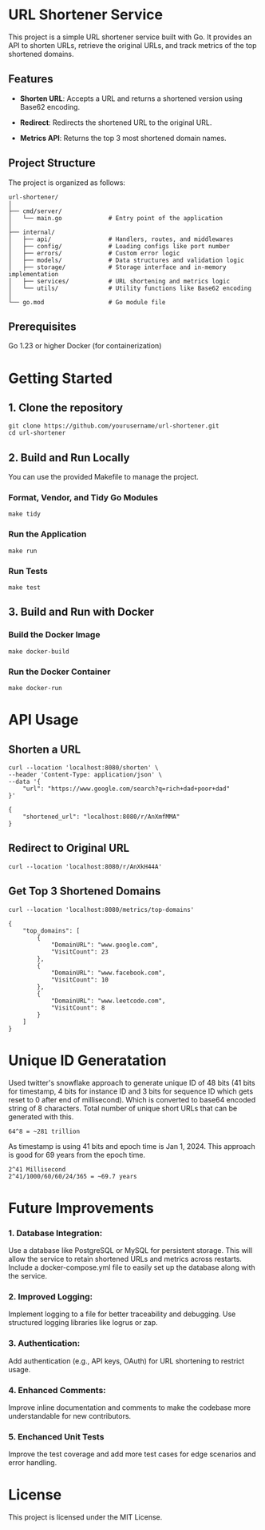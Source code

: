 # URL Shortener Service
This project is a simple URL shortener service built with Go. It provides an API to shorten URLs, retrieve the original URLs, and track metrics of the top shortened domains.

## Features
* __Shorten URL__: Accepts a URL and returns a shortened version using Base62 encoding.

* __Redirect__: Redirects the shortened URL to the original URL.

* __Metrics API__: Returns the top 3 most shortened domain names.

## Project Structure
The project is organized as follows:
```
url-shortener/
│
├── cmd/server/
│   └── main.go             # Entry point of the application
│
├── internal/
│   ├── api/                # Handlers, routes, and middlewares
│   ├── config/             # Loading configs like port number
│   ├── errors/             # Custom error logic
│   ├── models/             # Data structures and validation logic
│   ├── storage/            # Storage interface and in-memory implementation
│   ├── services/           # URL shortening and metrics logic
│   └── utils/              # Utility functions like Base62 encoding
│
└── go.mod                  # Go module file
```
## Prerequisites
Go 1.23 or higher
Docker (for containerization)

# Getting Started
## 1. Clone the repository
```
git clone https://github.com/yourusername/url-shortener.git
cd url-shortener
```
## 2. Build and Run Locally
You can use the provided Makefile to manage the project.
### Format, Vendor, and Tidy Go Modules
```
make tidy
```
### Run the Application
```
make run
```
### Run Tests
```
make test
```
## 3. Build and Run with Docker
### Build the Docker Image
```
make docker-build
```
### Run the Docker Container
```
make docker-run
```
# API Usage
## Shorten a URL
```
curl --location 'localhost:8080/shorten' \
--header 'Content-Type: application/json' \
--data '{
    "url": "https://www.google.com/search?q=rich+dad+poor+dad"
}'
```
```
{
    "shortened_url": "localhost:8080/r/AnXmfMMA"
}
```
## Redirect to Original URL
```
curl --location 'localhost:8080/r/AnXkH44A'
```
## Get Top 3 Shortened Domains
```
curl --location 'localhost:8080/metrics/top-domains'
```
```
{
    "top_domains": [
        {
            "DomainURL": "www.google.com",
            "VisitCount": 23
        },
        {
            "DomainURL": "www.facebook.com",
            "VisitCount": 10
        },
        {
            "DomainURL": "www.leetcode.com",
            "VisitCount": 8
        }
    ]
}
```
# Unique ID Generatation
Used twitter's snowflake approach to generate unique ID of 48 bits (41 bits for timestamp, 4 bits for instance ID and 3 bits for sequence ID which gets reset to 0 after end of millisecond).
Which is converted to base64 encoded string of 8 characters.
Total number of unique short URLs that can be generated with this.
```
64^8 = ~281 trillion
```
As timestamp is using 41 bits and epoch time is Jan 1, 2024. This approach is good for 69 years from the epoch time.
```
2^41 Millisecond
2^41/1000/60/60/24/365 = ~69.7 years
```
# Future Improvements
### 1. Database Integration:
Use a database like PostgreSQL or MySQL for persistent storage. This will allow the service to retain shortened URLs and metrics across restarts.
Include a docker-compose.yml file to easily set up the database along with the service.
### 2. Improved Logging:
Implement logging to a file for better traceability and debugging.
Use structured logging libraries like logrus or zap.
### 3. Authentication:
Add authentication (e.g., API keys, OAuth) for URL shortening to restrict usage.
### 4. Enhanced Comments:
Improve inline documentation and comments to make the codebase more understandable for new contributors.
### 5. Enchanced Unit Tests
Improve the test coverage and add more test cases for edge scenarios and error handling. 

# License
This project is licensed under the MIT License.
